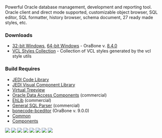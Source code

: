 Powerful Oracle database management, development and reporting tool. Oracle client and direct mode supported, customizable object browser, SQL editor, SQL formatter, history browser, schema document, 27 ready made styles, etc.

<h3>Downloads</h3>

  * <a href="http://www.bonecode.com/downloads/OraBone.zip">32-bit Windows</a>, <a href="http://www.bonecode.com/downloads/OraBone64.zip">64-bit Windows</a> - OraBone v. <a href="http://bonecode.com/downloads/OraBone/changes.html" target="_blank">8.4.0</a>
  * <a href="https://code.google.com/p/vcl-styles-utils/wiki/VclStylesCollection" target="_blank">VCL Styles Collection</a> - Collection of VCL styles generated by the vcl style utils

<h3>Build Requires</h3>

  * <a href="http://jcl.sourceforge.net/daily/">JEDI Code Library</a>
  * <a href="http://jvcl.sourceforge.net/daily/">JEDI Visual Component Library</a>
  * <a href="https://github.com/Virtual-TreeView/">Virtual Treeview</a>
  * <a href="http://www.devart.com/odac/">Oracle Data Access Components</a> (commercial)
  * <a href="http://www.ehlib.com">EhLib</a> (commercial)
  * <a href="http://www.sqlparser.com/">General SQL Parser</a> (commercial)
  * <a href="http://code.google.com/p/bonecode-bceditor/">bonecode-bceditor</a> (OraBone v. 9.0.0)
  * <a href="https://github.com/bonecode/Common">Common</a>
  * <a href="https://github.com/bonecode/Components">Components</a>

<img src="http://www.bonecode.com/images/OraBone1.png">
<img src="http://www.bonecode.com/images/OraBone2.png">
<img src="http://www.bonecode.com/images/OraBone3.png">
<img src="http://www.bonecode.com/images/OraBone4.png">
<img src="http://www.bonecode.com/images/OraBone5.png">
<img src="http://www.bonecode.com/images/OraBone6.png">
<img src="http://www.bonecode.com/images/OraBone7.png">
<img src="http://www.bonecode.com/images/OraBone8.png">
